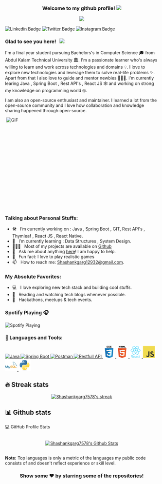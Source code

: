 <h3 align="center">
  Welcome to my github profile!
  <img src="https://media.giphy.com/media/hvRJCLFzcasrR4ia7z/giphy.gif" width="28">
</h3>

<!-- Typing SVG by DenverCoder1 - https://github.com/DenverCoder1/readme-typing-svg -->
<p align="center">
  <a href="https://github.com/DenverCoder1/readme-typing-svg"><img src="https://readme-typing-svg.herokuapp.com?color=F73C07&lines=Welcome+to+Programming+world;I+am+Shashank+Garg+.+%F0%9F%91%8B+;I+am+a+programmer+.;Computer%20Engineer;Always%20learning%20new%20things&center=true&width=380&height=45"></a>
</p>

[![Linkedin Badge](https://img.shields.io/badge/LinkedIn-0077B5?style=for-the-badge&logo=linkedin&logoColor=white)](https://www.linkedin.com/in/shashank-garg-1471aa182/)
[![Twitter Badge](https://img.shields.io/badge/Twitter-1DA1F2?style=for-the-badge&logo=twitter&logoColor=white)](https://twitter.com/ShashanGarg03)
[![Instagram Badge](https://img.shields.io/badge/Instagram-E4405F?style=for-the-badge&logo=instagram&logoColor=white)](https://www.instagram.com/shashank_garg7578/?hl=en)
<!--[![Telegram Badge](https://img.shields.io/badge/Telegram-2CA5E0?style=for-the-badge&logo=telegram&logoColor=white)](https://t.me/)
[![Medium Badge](https://img.shields.io/badge/Medium-12100E?style=for-the-badge&logo=medium&logoColor=white)](https://.medium.com/)
-->
### Glad to see you here! &nbsp; ![](https://visitor-badge.glitch.me/badge?page_id=Shashankgarg7578&style=flat-square&color=0088cc)

I'm a final year student pursuing Bachelors's in Computer Science 🎓 from Abdul Kalam Technical University 🏛. I'm a passionate learner who's always willing to learn and work across technologies and domains 💡. I love to explore new technologies and leverage them to solve real-life problems ✨. Apart from that I also love to guide and mentor newbies 👨🏻‍💻. I'm currently learing Java , Spring Boot , Rest API's , React JS 🕸️  and working on strong my knowledge on programming world 🤓.

I am also an open-source enthusiast and maintainer. I learned a lot from the open-source community and I love how collaboration and knowledge sharing happened through open-source.


<img align="right" alt="GIF" src="https://github.com/abhisheknaiidu/abhisheknaiidu/blob/master/code.gif?raw=true" width="500" height="320" />

### Talking about Personal Stuffs:

- 🛠 &nbsp; I’m currently working on  : Java , Spring Boot , GIT, Rest API's , Thymleaf , React JS , React Native.
- 🚀 &nbsp; I’m currently learning  : Data Structures , System Design.
- 👨🏻‍💻 &nbsp; Most of my projects are available on [Github](https://github.com/Shashankgarg7578/)
- 💬 &nbsp; Ask me about anything [here](https://www.linkedin.com/in/shashank-garg-1471aa182/)! I am happy to help.
- 👾 &nbsp; Fun fact: I love to play realistic games
- 📫 &nbsp; How to reach me: Shashankgarg12932@gmail.com.

### My Absolute Favorites:

- 💻 &nbsp; I love exploring new tech stack and building cool stuffs.
- 📰 &nbsp; Reading and watching tech blogs whenever possible.
- 🍕 &nbsp; Hackathons, meetups & tech events.



### Spotify Playing 🎧


<img src="https://now-playing-codestackr.vercel.app/api/spotify-playing" alt="Spotify Playing" width="350" />


### 🔨 Languages and Tools:

<p align="left"> <a href="https://www.javatpoint.com/java-tutorial" target="_blank"> <img src="https://static.javatpoint.com/images/logo/javahome.png" alt="Java" width="40" height="40"/>  </a> <a href="https://www.javatpoint.com/spring-boot-tutorial" target="_blank"> <img src="https://static.javatpoint.com/springboot/images/spring-boot-home.jpg" alt="Spring Boot" width="40" height="40"/> <a href="https://postman.com" target="_blank"> <img src="https://www.vectorlogo.zone/logos/getpostman/getpostman-icon.svg" alt="Postman" width="40" height="40"/> </a> <a href="https://www.javatpoint.com/restful-web-services-tutorial" target="_blank"> <img src="https://static.javatpoint.com/tutorial/restful-web-services/images/restful-tutorial.png" alt="Restfull API" width="40" height="40"/> </a> <a href="https://www.w3schools.com/css/" target="_blank"> <img src="https://raw.githubusercontent.com/devicons/devicon/master/icons/css3/css3-original-wordmark.svg" alt="css3" width="40" height="40"/> </a> <a href="https://www.w3.org/html/" target="_blank"> <img src="https://raw.githubusercontent.com/devicons/devicon/master/icons/html5/html5-original-wordmark.svg" alt="html5" width="40" height="40"/> </a> <a href="https://reactjs.org/" target="_blank"> <img src="https://raw.githubusercontent.com/devicons/devicon/master/icons/react/react-original-wordmark.svg" alt="react" width="40" height="40"/> </a> <a href="https://developer.mozilla.org/en-US/docs/Web/JavaScript" target="_blank"> <img src="https://raw.githubusercontent.com/devicons/devicon/master/icons/javascript/javascript-original.svg" alt="javascript" width="40" height="40"/> </a> <a href="https://www.mysql.com/" target="_blank"> <img src="https://raw.githubusercontent.com/devicons/devicon/master/icons/mysql/mysql-original-wordmark.svg" alt="mysql" width="40" height="40"/> </a> <a href="https://www.python.org" target="_blank"> <img src="https://raw.githubusercontent.com/devicons/devicon/master/icons/python/python-original.svg" alt="python" width="40" height="40"/> </a>   </p>

  ## 🔥 Streak stats

<!-- GitHub Readme Streak Stats - https://github.com/DenverCoder1/github-readme-streak-stats -->
<p align="center">
  <a href="https://github.com/Shashankgarg7578/github-readme-streak-stats">
    <img title="🔥 Get streak stats for your profile at git.io/streak-stats" alt="Shashankgarg7578's streak" src="https://github-readme-streak-stats.herokuapp.com/?user=Shashankgarg7578&theme=monokai-metallian&hide_border=true"/>
  </a>
</p>


## 📊 Github stats

<!-- https://github.com/anuraghazra/github-readme-stats -->

  <summary>💻 GitHub Profile Stats</summary>
  <br/>
  <p align="center">
    <a href="https://github.com/anuraghazra/github-readme-stats"><img alt="Shashankgarg7578's Github Stats" src="https://github-readme-stats.vercel.app/api?username=Shashankgarg7578&show_icons=true&count_private=true&theme=react&hide_border=true&bg_color=1F222E&title_color=F85D7F&icon_color=F8D866" height="192px"/></a>
  </p> 
  <br/>
  <b>Note:</b> Top languages is only a metric of the languages my public code consists of and doesn't reflect experience or skill level.

<div align="center">

### Show some ❤️ by starring some of the repositories!

</div>

